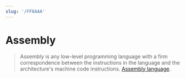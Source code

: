 ```yaml
---
slug: '/FF8AAA'
---
```


# Assembly

> Assembly is any low-level programming language with a firm correspondence between the instructions in the language and the architecture's machine code instructions. [Assembly language](https://en.wikipedia.org/wiki/Assembly_language).
